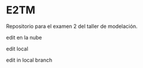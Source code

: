 # E2TM
Repositorio para el examen 2 del taller de modelación.

edit en la nube

edit local

edit in local branch
